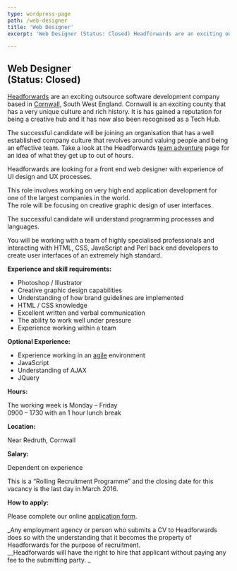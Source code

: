 ```yaml
---
type: wordpress-page
path: /web-designer
title: 'Web Designer'
excerpt: 'Web Designer (Status: Closed) Headforwards are an exciting outsource software development company based in Cornwall, South West England. Cornwall is an exciting county that has a very unique culture and rich history. It is has gained a reputation for being a creative hub and it has now also been recognised as a Tech Hub. The successful candidate …'

---
```

Web Designer  
(Status: Closed)
-------------------------------

[Headforwards](http://www.headforwards.com/) are an exciting outsource software development company based in [Cornwall](http://www.lonelyplanet.com/england/southwest-england/cornwall), South West England. Cornwall is an exciting county that has a very unique culture and rich history. It is has gained a reputation for being a creative hub and it has now also been recognised as a Tech Hub.

The successful candidate will be joining an organisation that has a well established company culture that revolves around valuing people and being an effective team. Take a look at the Headforwards [team adventure](http://www.headforwards.com/category/team-adventures/) page for an idea of what they get up to out of hours.

Headforwards are looking for a front end web designer with experience of UI design and UX processes.

This role involves working on very high end application development for one of the largest companies in the world.  
The role will be focusing on creative graphic design of user interfaces.

The successful candidate will understand programming processes and languages.

You will be working with a team of highly specialised professionals and interacting with HTML, CSS, JavaScript and Perl back end developers to create user interfaces of an extremely high standard.

**Experience and skill requirements:**

*   Photoshop / Illustrator
*   Creative graphic design capabilities
*   Understanding of how brand guidelines are implemented
*   HTML / CSS knowledge
*   Excellent written and verbal communication
*   The ability to work well under pressure
*   Experience working within a team

**Optional Experience:**

*   Experience working in an [agile](http://www.headforwards.com/2015/06/what-is-agile/) environment
*   JavaScript
*   Understanding of AJAX
*   JQuery

**Hours:**

The working week is Monday – Friday  
0900 – 1730 with an 1 hour lunch break

**Location:**

Near Redruth, Cornwall

**Salary:**

Dependent on experience

This is a “Rolling Recruitment Programme” and the closing date for this vacancy is the last day in March 2016.

**How to apply:**

Please complete our online [application form](http://www.headforwards.com/careers/application-form/).

_Any employment agency or person who submits a CV to Headforwards does so with the understanding that it becomes the property of Headforwards for the purpose of recruitment.  
__Headforwards will have the right to hire that applicant without paying any fee to the submitting party. _
